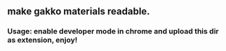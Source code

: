 ## make gakko materials readable.

### Usage: enable developer mode in chrome and upload this dir as extension, enjoy!
